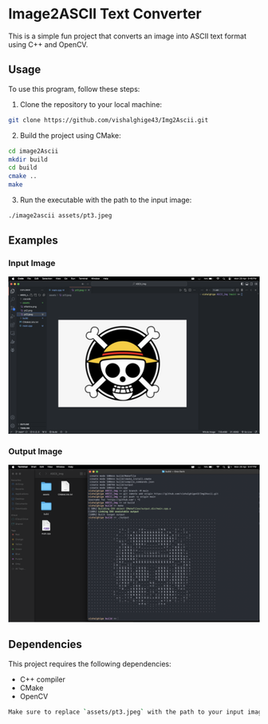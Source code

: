 # Image2ASCII Text Converter

This is a simple fun project that converts an image into ASCII text format using C++ and OpenCV.

## Usage

To use this program, follow these steps:

1. Clone the repository to your local machine:

```bash
git clone https://github.com/vishalghige43/Img2Ascii.git
```

2. Build the project using CMake:

```bash
cd image2Ascii
mkdir build
cd build
cmake ..
make
```

3. Run the executable with the path to the input image:
```bash
./image2ascii assets/pt3.jpeg
```
## Examples

### Input Image
![Alt text](assets/input.png)

### Output Image
![Alt text](assets/output.png)


## Dependencies

This project requires the following dependencies:

- C++ compiler
- CMake
- OpenCV

```bash
Make sure to replace `assets/pt3.jpeg` with the path to your input image.
```